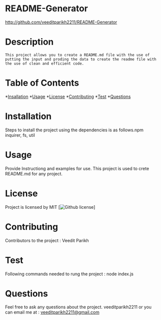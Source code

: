 
  # README-Generator

  http://github.com/veeditparikh2211/README-Generator
  
 # Description
    This project allows you to create a README.md file with the use of putting the input and proding the data to create the readme file with the use of clean and efficient code.
 
 # Table of Contents
  
 *[Insallation](#installation)
 *[Usage](#usage)
 *[License](#license)
 *[Contributing](#contributing)
 *[Test](#test)
 *[Questions](#questions)
 

 # Installation
  Steps to install the project using the dependencies is as follows.npm inquirer, fs, util

 # Usage
 Provide Instructiong and examples for use. This project is used to crete README.md for any project.

 # License
 Project is licensed by MIT
 [![Github license](https://img.shields.io/badge/license-MIT-green.svg)]

 # Contributing
 Contributors to the project : Veedit Parikh

 # Test
 Following commands needed to rung the project : node index.js

 # Questions
 Feel free to ask any questions about the project. veeditparikh2211 or you can email me at : veeditparikh2211@gmail.com

 
